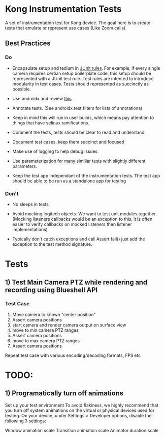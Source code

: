 # Kong Instrumentation Tests

A set of instrumentation test for Kong device. The goal here is to create tests that emulate or represent use cases (Like Zoom calls).


## Best Practices

###  Do

+ Encapsulate setup and tedium in [JUnit rules](https://junit.org/junit4/javadoc/4.12/org/junit/rules/TestRule.html). For example, if every single camera requires certian setup boilerplate code, this setup should be represented with a JUnit test rule. Test rules are intented to introduce modularity in test cases. Tests should represented as succinctly as possible.

+ Use androidx and review [this](https://developer.android.com/training/testing)

+ Annotate tests. (See androidx.test.filters for lists of annotations)

+ Keep in mind this will run in user builds, which means pay attention to things that have selinux ramifications.

+ Comment the tests, tests should be clear to read and understand

+ Document test cases, keep them succinct and focused

+ Make use of logging to help debug issues.

+ Use parameterization for many similiar tests with slightly different parameters.

+ Keep the test app independant of the instrumentation tests. The test app should be able to be run as a standalone app for testing

### Don't

+ No sleeps in tests

+ Avoid mocking logitech objects. We want to test unit modules together. (Mocking listeners callbacks would be an exception to this, it is often easier to verify callbacks on mocked listeners then listener implementations)

+ Typically don't catch exceptions and call Assert.fail() just add the exception to the test method signature. 



# Tests

## 1) Test Main Camera PTZ while rendering and recording using Blueshell API
### Test Case
1. Move camera to known "center position"
2. Assert camera positions
3. start camera and render camera output on surface view
4. move to min camera PTZ ranges
5. Assert camera positions
4. move to max camera PTZ ranges
5. Assert camera positions

Repeat test case with various encoding/decoding formats, FPS etc



# TODO:

## 1) Programatically turn off animations
Set up your test environment
To avoid flakiness, we highly recommend that you turn off system animations on the virtual or physical devices used for testing. On your device, under Settings > Developer options, disable the following 3 settings:

Window animation scale
Transition animation scale
Animator duration scale